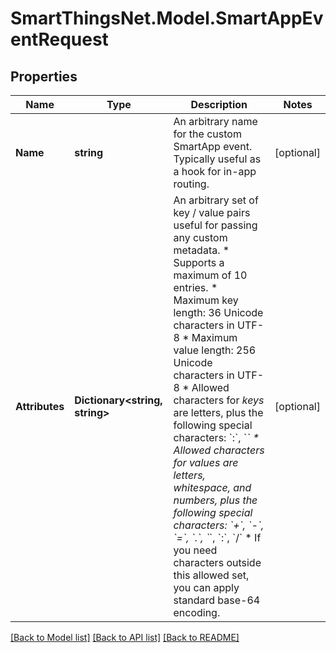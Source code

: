 # SmartThingsNet.Model.SmartAppEventRequest
## Properties

Name | Type | Description | Notes
------------ | ------------- | ------------- | -------------
**Name** | **string** | An arbitrary name for the custom SmartApp event.  Typically useful as a hook for in-app routing. | [optional] 
**Attributes** | **Dictionary&lt;string, string&gt;** | An arbitrary set of key / value pairs useful for passing any custom metadata.  * Supports a maximum of 10 entries. * Maximum key length: 36 Unicode characters in UTF-8 * Maximum value length: 256 Unicode characters in UTF-8 * Allowed characters for *keys* are letters, plus the following special characters: &#x60;:&#x60;, &#x60;_&#x60; * Allowed characters for *values* are letters, whitespace, and numbers, plus the following special characters: &#x60;+&#x60;, &#x60;-&#x60;, &#x60;&#x3D;&#x60;, &#x60;.&#x60;, &#x60;_&#x60;, &#x60;:&#x60;, &#x60;/&#x60; * If you need characters outside this allowed set, you can apply standard base-64 encoding.  | [optional] 

[[Back to Model list]](../README.md#documentation-for-models) [[Back to API list]](../README.md#documentation-for-api-endpoints) [[Back to README]](../README.md)


